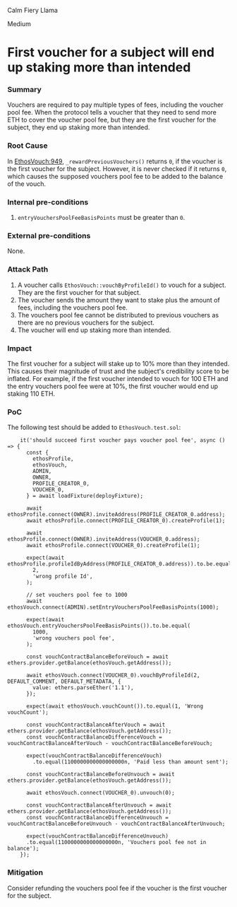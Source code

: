 Calm Fiery Llama

Medium

# First voucher for a subject will end up staking more than intended

### Summary

Vouchers are required to pay multiple types of fees, including the voucher pool fee. When the protocol tells a voucher that they need to send more ETH to cover the voucher pool fee, but they are the first voucher for the subject, they end up staking more than intended.

### Root Cause

In [EthosVouch:949](https://github.com/sherlock-audit/2024-11-ethos-network-ii/blob/57c02df7c56f0b18c681a89ebccc28c86c72d8d8/ethos/packages/contracts/contracts/EthosVouch.sol#L949), `_rewardPreviousVouchers()` returns `0`, if the voucher is the first voucher for the subject. However, it is never checked if it returns `0`, which causes the supposed vouchers pool fee to be added to the balance of the vouch.

### Internal pre-conditions

1. `entryVouchersPoolFeeBasisPoints` must be greater than `0`.

### External pre-conditions

None.

### Attack Path

1. A voucher calls `EthosVouch::vouchByProfileId()` to vouch for a subject. They are the first voucher for that subject.
2. The voucher sends the amount they want to stake plus the amount of fees, including the vouchers pool fee.
3. The vouchers pool fee cannot be distributed to previous vouchers as there are no previous vouchers for the subject.
4. The voucher will end up staking more than intended.

### Impact

The first voucher for a subject will stake up to 10% more than they intended. This causes their magnitude of trust and the subject's credibility score to be inflated.
For example, if the first voucher intended to vouch for 100 ETH and the entry vouchers pool fee were at 10%, the first voucher would end up staking 110 ETH.

### PoC

The following test should be added to `EthosVouch.test.sol`:

```solidity
    it('should succeed first voucher pays voucher pool fee', async () => {
      const {
        ethosProfile,
        ethosVouch,
        ADMIN,
        OWNER,
        PROFILE_CREATOR_0,
        VOUCHER_0,
      } = await loadFixture(deployFixture);
  
      await ethosProfile.connect(OWNER).inviteAddress(PROFILE_CREATOR_0.address);
      await ethosProfile.connect(PROFILE_CREATOR_0).createProfile(1);

      await ethosProfile.connect(OWNER).inviteAddress(VOUCHER_0.address);
      await ethosProfile.connect(VOUCHER_0).createProfile(1);
  
      expect(await ethosProfile.profileIdByAddress(PROFILE_CREATOR_0.address)).to.be.equal(
        2,
        'wrong profile Id',
      );

      // set vouchers pool fee to 1000
      await ethosVouch.connect(ADMIN).setEntryVouchersPoolFeeBasisPoints(1000);

      expect(await ethosVouch.entryVouchersPoolFeeBasisPoints()).to.be.equal(
        1000,
        'wrong vouchers pool fee',
      );

      const vouchContractBalanceBeforeVouch = await ethers.provider.getBalance(ethosVouch.getAddress());
        
      await ethosVouch.connect(VOUCHER_0).vouchByProfileId(2, DEFAULT_COMMENT, DEFAULT_METADATA, {
        value: ethers.parseEther('1.1'),
      });

      expect(await ethosVouch.vouchCount()).to.equal(1, 'Wrong vouchCount');

      const vouchContractBalanceAfterVouch = await ethers.provider.getBalance(ethosVouch.getAddress());
      const vouchContractBalanceDifferenceVouch = vouchContractBalanceAfterVouch - vouchContractBalanceBeforeVouch;

      expect(vouchContractBalanceDifferenceVouch)
        .to.equal(1100000000000000000n, 'Paid less than amount sent');

      const vouchContractBalanceBeforeUnvouch = await ethers.provider.getBalance(ethosVouch.getAddress());  
        
      await ethosVouch.connect(VOUCHER_0).unvouch(0);

      const vouchContractBalanceAfterUnvouch = await ethers.provider.getBalance(ethosVouch.getAddress());
      const vouchContractBalanceDifferenceUnvouch = vouchContractBalanceBeforeUnvouch - vouchContractBalanceAfterUnvouch;
        
      expect(vouchContractBalanceDifferenceUnvouch)
      .to.equal(1100000000000000000n, 'Vouchers pool fee not in balance');
    });
```

### Mitigation

Consider refunding the vouchers pool fee if the voucher is the first voucher for the subject.